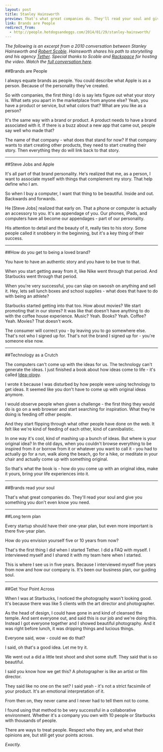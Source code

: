 ```yaml
---
layout: post
title: Stanley Hainsworth
preview: That's what great companies do. They'll read your soul and give you something you don't even know you need. 
link: Brands are People  
redirect_from:
  - http://people.hotdogsandeggs.com/2014/01/29/stanley-hainsworth/ 
---
```


*The following is an excerpt from a 2010 conversation between Stanley Hainsworth and [Robert Scoble](https://twitter.com/Scobleizer). Hainsworth shares his path to storytelling and his agency [Tether](http://www.tetherinc.com/home.aspx). Special thanks to Scoble and [Rackspace](https://www.youtube.com/user/building43) for hosting the video. Watch the [full conversation here](https://www.youtube.com/watch?v=ejSSLzaJplw).* 


##Brands are People 

I always equate brands as people. You could describe what Apple is as a person. Because of the personality they've created. 

So with companies, the first thing I do is say lets figure out what your story is. What sets you apart in the marketplace from anyone else? Yeah, you have a product or service, but what colors that? What are you like as a person? 

It's the same way with a brand or product. A product needs to have a brand associated with it. If there is a buzz about a new app that came out, people say well who made that? 

The name of that company - what does that stand for now? If that company wants to start creating other products, they need to start creating their story. Then everything they do will link back to that story. 

* * *

##Steve Jobs and Apple 

It's all part of that brand personality. He's realized that me, as a person, I want to associate myself with things that complement my story. That help define who I am. 

So when I buy a computer, I want that thing to be beautiful. Inside and out. Backwards and forwards. 

He [Steve Jobs] realized that early on. That a phone or computer is actually an accessory to you. It's an appendage of you. Our phones, iPads, and computers have all become our appendages - part of our personality. 

His attention to detail and the beauty of it, really ties to his story. Some people called it snobbery in the beginning, but it's a key thing of their success. 

* * *

##How do you get to being a loved brand? 

You have to have an authentic story and you have to be true to that. 

When you start getting away from it, like Nike went through that period. And Starbucks went through that period. 

When you're very successful, you can slap on swoosh on anything and sell it. Hey, lets sell lunch boxes and school supplies - what does that have to do with being an athlete? 

Starbucks started getting into that too. How about movies? We start promoting that in our stores? It was like that doesn't have anything to do with the coffee house experience. Music? Yeah. Books? Yeah. Coffee? Yeah. Movies? That doesn't work. 

The consumer will correct you - by leaving you to go somewhere else. That's not who I signed up for. That's not the brand I signed up for - you're someone else now. 
 
* * * 

##Technology as a Crutch

The computers can't come up with the ideas for us. The technology can't generate the ideas. I just finished a book about how ideas come to life - it's called [Idea-ology](http://www.amazon.com/Idea-ology-Designers-Journey-Turning-Inspired/dp/1592535976). 

I wrote it because I was disturbed by how people were using technology to get ideas. It seemed like you don't have to come up with original ideas anymore. 

I would observe people when given a challenge - the first thing they would do is go on a web browser and start searching for inspiration. What they're doing is feeding off other people. 

And they start flipping through what other people have done on the web. It felt like we're kind of feeding of each other, kind of cannibalistic. 

In one way it's cool, kind of mashing up a bunch of ideas. But where is your original idea? In the old days, when you couldn't browse everything to be inspired from it or borrow from it or whatever you want to call it - you had to actually go for a run, walk along the beach, go for a hike, or meditate in your chair and actually come up with something original. 

So that's what the book is - how do you come up with an original idea, make it yours, bring your life experiences into it. 

* * * 

##Brands read your soul 

That's what great companies do. They'll read your soul and give you something you don't even know you need. 

* * * 

##Long term plan

Every startup should have their one-year plan, but even more important is there five-year plan. 

How do you envision yourself five or 10 years from now? 

That's the first thing I did when I started Tether. I did a FAQ with myself. I interviewed myself and I shared it with my team here when I started. 

This is where I see us in five years. Because I interviewed myself five years from now and how our company is. It's been our business plan, our guiding soul. 

* * * 

##Get Your Point Across

When I was at Starbucks, I noticed the photography wasn't looking good. It's because there was like 5 clients with the art director and photographer. 

As the head of design, I could have gone in and kind of cleansed the temple. And sent everyone out, and said this is our job and we're doing this. Instead I got everyone together and I showed beautiful photography. And it was right before lunch, it was dripping things and lucious things. 

Everyone said, wow - could we do that? 

I said, oh that's a good idea. Let me try it. 

We went out a did a little test shoot and shot some stuff. 
They said that is so beautiful. 

I said you know how we get this? A photographer is like an artist or film director. 

They said like no one on the set? I said yeah - it's not a strict facsimile of your product. It's an emotional interpretation of it. 

From then on, they never came and I never had to tell them not to come. 

I found using that method to be very successful in a collaborative environment. Whether it's a company you own with 10 people or Starbucks with thousands of people. 

There are ways to treat people. Respect who they are, and what their opinions are, but still get your points across.

*Exactly.*



